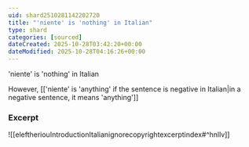 ```yaml
---
uid: shard2510281142202720
title: "'niente' is 'nothing' in Italian"
type: shard
categories: [sourced]
dateCreated: 2025-10-28T03:42:20+00:00
dateModified: 2025-10-28T04:16:26+00:00
---
```

'niente' is 'nothing' in Italian

However, [['niente' is 'anything' if the sentence is negative in Italian|in a negative sentence, it means 'anything']]
### Excerpt
![[eleftheriouIntroductionItalianignorecopyrightexcerptindex#^hnllv]]
